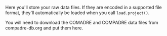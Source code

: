 Here you'll store your raw data files. If they are encoded in a supported file format, they'll automatically be loaded when you call `load.project()`.

You will need to download the COMADRE and COMPADRE data files from compadre-db.org and put them here.
